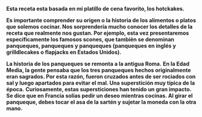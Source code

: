 **Esta receta esta basada en mi platillo de cena favorito, los hotckakes.** 

**Es importante comprender su origen o la historia de los alimentos o platos que solemos cocinar. Nos sorprendería mucho conocer los detalles de la receta que realmente nos gustan. Por ejemplo, esta vez presentaremos específicamente los famosos scones, que también se denominan panqueques, panqueques y panqueques (panqueques en inglés y grilldlecakes o flapjacks en Estados Unidos).**

**La historia de los panqueques se remonta a la antigua Roma.**
**En la Edad Media, la gente pensaba que los tres panqueques hechos originalmente eran sagrados. Por esta razón, fueron cruzados antes de ser rociados con sal y luego apartados para evitar el mal. Una superstición muy típica de la época.**
**Curiosamente, estas supersticiones han tenido un gran impacto. Se dice que en Francia solías pedir un deseo mientras cocinas. Al girar el panqueque, debes tocar el asa de la sartén y sujetar la moneda con la otra mano.**